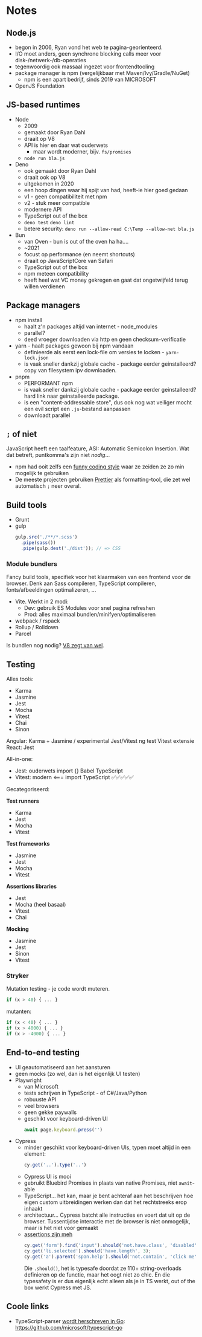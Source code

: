 # Notes

## Node.js

- begon in 2006, Ryan vond het web te pagina-georienteerd.
- I/O moet anders, geen synchrone blocking calls meer voor disk-/netwerk-/db-operaties
- tegenwoordig ook massaal ingezet voor frontendtooling
- package manager is npm (vergelijkbaar met Maven/Ivy/Gradle/NuGet)
  - npm is een apart bedrijf, sinds 2019 van MICROSOFT
- OpenJS Foundation

## JS-based runtimes

- Node
  - 2009
  - gemaakt door Ryan Dahl
  - draait op V8
  - API is hier en daar wat ouderwets
    - maar wordt moderner, bijv. `fs/promises`
  - `node run bla.js`
- Deno
  - ook gemaakt door Ryan Dahl
  - draait ook op V8
  - uitgekomen in 2020
  - een hoop dingen waar hij spijt van had, heeft-ie hier goed gedaan
  - v1 - geen compatibiliteit met npm
  - v2 - stuk meer compatible
  - modernere API
  - TypeScript out of the box
  - `deno test` `deno lint`
  - betere security: `deno run --allow-read C:\Temp --allow-net bla.js`
- Bun
  - van Oven - bun is out of the oven ha ha....
  - ~2021
  - focust op performance (en neemt shortcuts)
  - draait op JavaScriptCore van Safari
  - TypeScript out of the box
  - npm meteen compatibility
  - heeft heel wat VC money gekregen en gaat dat ongetwijfeld terug willen verdienen

## Package managers

- npm install
  - haalt z'n packages altijd van internet - node_modules
  - parallel?
  - deed vroeger downloaden via http en geen checksum-verificatie
- yarn - haalt packages gewoon bij npm vandaan
  - definieerde als eerst een lock-file om versies te locken - `yarn-lock.json`
  - is vaak sneller dankzij globale cache - package eerder geinstalleerd? copy van filesystem ipv downloaden.
- pnpm
  - PERFORMANT npm
  - is vaak sneller dankzij globale cache - package eerder geinstalleerd? hard link naar geinstalleerde package.
   - is een "content-addressable store", dus ook nog wat veiliger mocht een evil script een `.js`-bestand aanpassen
  - downloadt parallel

## `;` of niet

JavaScript heeft een taalfeature, ASI: Automatic Semicolon Insertion. Wat dat betreft, puntkomma's zijn niet _nodig_...

- npm had ooit zelfs een [funny coding style](https://carta.tech/man-pages/man7/npm-coding-style.7.html) waar ze zeiden ze zo min mogelijk te gebruiken
- De meeste projecten gebruiken [Prettier](https://marketplace.visualstudio.com/items?itemName=esbenp.prettier-vscode) als formatting-tool, die zet wel automatisch `;` neer overal.


## Build tools

- Grunt
- gulp
  ```ts
  gulp.src('./**/*.scss')
    .pipe(sass())
    .pipe(gulp.dest('./dist')); // => CSS
  ```

### Module bundlers

Fancy build tools, specifiek voor het klaarmaken van een frontend voor de browser. Denk aan Sass compileren, TypeScript compileren, fonts/afbeeldingen optimalizeren, ...

- Vite. Werkt in 2 modi:
  - Dev: gebruik ES Modules voor snel pagina refreshen
  - Prod: alles maximaal bundlen/minifyen/optimaliseren
- webpack / rspack
- Rollup / Rolldown
- Parcel

Is bundlen nog nodig? [V8 zegt van wel](https://v8.dev/features/modules).

## Testing

Alles tools:

- Karma
- Jasmine
- Jest
- Mocha
- Vitest
- Chai
- Sinon

Angular: Karma + Jasmine / experimental Jest/Vitest   ng test  Vitest extensie
React: Jest

All-in-one:
- Jest: ouderwets   import {}  Babel   TypeScript
- Vitest: modern  <=== import TypeScript ✅✅✅✅✅

Gecategoriseerd:

**Test runners**

- Karma
- Jest
- Mocha
- Vitest

**Test frameworks**

- Jasmine
- Jest
- Mocha
- Vitest

**Assertions libraries**

- Jest
- Mocha (heel basaal)
- Vitest
- Chai

**Mocking**

- Jasmine
- Jest
- Sinon
- Vitest


### Stryker

Mutation testing - je code wordt muteren.

```ts
if (x > 40) { ... }
```

mutanten:

```ts
if (x < 40) { ... }
if (x > 4000) { ... }
if (x > -4000) { ... }
```

## End-to-end testing

- UI geautomatiseerd aan het aansturen
- geen mocks (zo wel, dan is het eigenlijk UI testen)
- Playwright
  - van Microsoft
  - tests schrijven in TypeScript - of C#/Java/Python
  - robuuste API
  - veel browsers
  - geen gekke paywalls
  - geschikt voor keyboard-driven UI
    ```ts
    await page.keyboard.press('')
    ```
- Cypress
  - minder geschikt voor keyboard-driven UIs, typen moet altijd in een element:
    ```ts
    cy.get('..').type('..')
    ```
  - Cypress UI is mooi
  - gebruikt Bluebird Promises in plaats van native Promises, niet `await`-able
  - TypeScript... het kan, maar je bent achteraf aan het beschrijven hoe eigen custom uitbreidingen werken dan dat het rechtstreeks erop inhaakt
  - architectuur... Cypress batcht alle instructies en voert dat uit op de browser. Tussentijdse interactie met de browser is niet onmogelijk, maar is het niet voor gemaakt
  - [assertions zijn meh](https://docs.cypress.io/app/references/assertions#Common-Assertions)
    ```ts
    cy.get('form').find('input').should('not.have.class', 'disabled');
    cy.get('li.selected').should('have.length', 3);
    cy.get('a').parent('span.help').should('not.contain', 'click me');
    ```
    Die `.should()`, het is typesafe doordat ze 110+ string-overloads definieren op de functie, maar het oogt niet zo chic. En die typesafety is er dus eigenlijk echt alleen als je in TS werkt, out of the box werkt Cypress met JS.







## Coole links

- TypeScript-parser [wordt herschreven in Go](https://devblogs.microsoft.com/typescript/typescript-native-port/): https://github.com/microsoft/typescript-go

